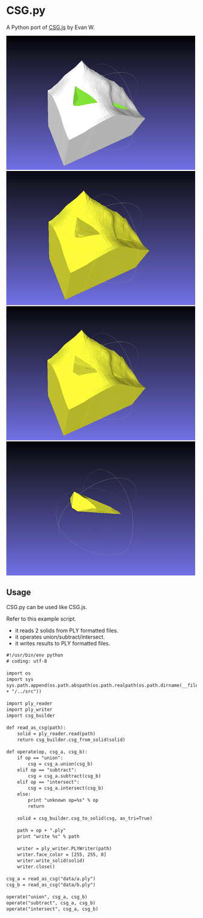 # CSG.py

A Python port of [CSG.js](http://evanw.github.io/csg.js/) by Evan W.

![](images/objects.png)
![](images/union.png)
![](images/subtract.png)
![](images/intersect.png)

## Usage

CSG.py can be used like CSG.js.

Refer to this example script.

- it reads 2 solids from PLY formatted files.
- it operates union/subtract/intersect.
- it writes results to PLY formatted files.

```
#!/usr/bin/env python
# coding: utf-8

import os
import sys
sys.path.append(os.path.abspath(os.path.realpath(os.path.dirname(__file__)) + "/../src"))

import ply_reader
import ply_writer
import csg_builder

def read_as_csg(path):
    solid = ply_reader.read(path)
    return csg_builder.csg_from_solid(solid)

def operate(op, csg_a, csg_b):
    if op == "union":
        csg = csg_a.union(csg_b)
    elif op == "subtract":
        csg = csg_a.subtract(csg_b)
    elif op == "intersect":
        csg = csg_a.intersect(csg_b)
    else:
        print "unknown op=%s" % op
        return

    solid = csg_builder.csg_to_solid(csg, as_tri=True)

    path = op + ".ply"
    print "write %s" % path

    writer = ply_writer.PLYWriter(path)
    writer.face_color = [255, 255, 0]
    writer.write_solid(solid)
    writer.close()

csg_a = read_as_csg("data/a.ply")
csg_b = read_as_csg("data/b.ply")

operate("union", csg_a, csg_b)
operate("subtract", csg_a, csg_b)
operate("intersect", csg_a, csg_b)
```
